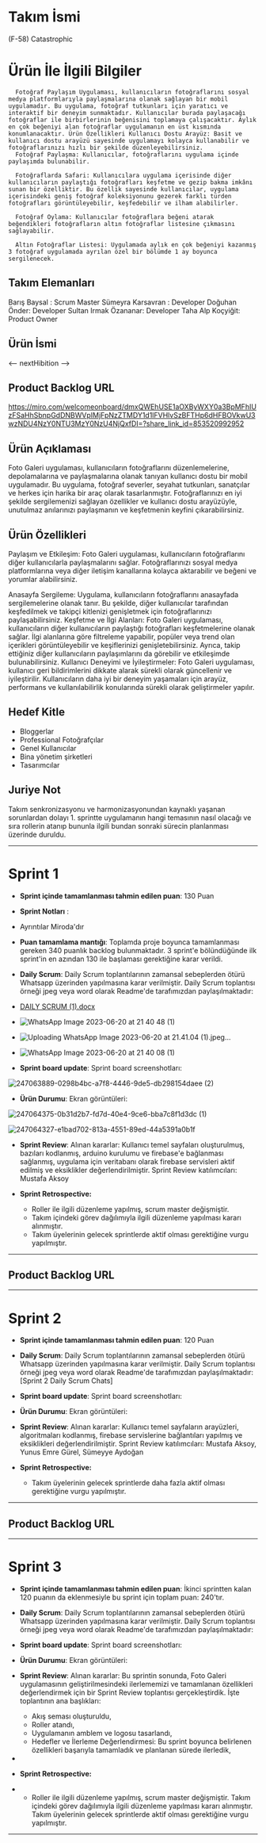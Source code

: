 # **Takım İsmi**

(F-58) Catastrophic

# Ürün İle İlgili Bilgiler

      Fotoğraf Paylaşım Uygulaması, kullanıcıların fotoğraflarını sosyal medya platformlarıyla paylaşmalarına olanak sağlayan bir mobil uygulamadır. Bu uygulama, fotoğraf tutkunları için yaratıcı ve interaktif bir deneyim sunmaktadır. Kullanıcılar burada paylaşacağı fotoğraflar ile birbirlerinin beğenisini toplamaya çalışacaktır. Aylık en çok beğeniyi alan fotoğraflar uygulamanın en üst kısmında konumlanacaktır. Ürün Özellikleri Kullanıcı Dostu Arayüz: Basit ve kullanıcı dostu arayüzü sayesinde uygulamayı kolayca kullanabilir ve fotoğraflarınızı hızlı bir şekilde düzenleyebilirsiniz. 
      Fotoğraf Paylaşma: Kullanıcılar, fotoğraflarını uygulama içinde paylaşımda bulunabilir. 
      
      Fotoğraflarda Safari: Kullanıcılara uygulama içerisinde diğer kullanıcıların paylaştığı fotoğrafları keşfetme ve gezip bakma imkânı sunan bir özelliktir. Bu özellik sayesinde kullanıcılar, uygulama içerisindeki geniş fotoğraf koleksiyonunu gezerek farklı türden fotoğrafları görüntüleyebilir, keşfedebilir ve ilham alabilirler.
      
      Fotoğraf Oylama: Kullanıcılar fotoğraflara beğeni atarak beğendikleri fotoğrafların altın fotoğraflar listesine çıkmasını sağlayabilir.
      
      Altın Fotoğraflar Listesi: Uygulamada aylık en çok beğeniyi kazanmış 3 fotoğraf uygulamada ayrılan özel bir bölümde 1 ay boyunca sergilenecek.



## Takım Elemanları
  Barış Baysal : Scrum Master
  Sümeyra Karsavran : Developer
  Doğuhan Önder: Developer
  Sultan Irmak Özananar: Developer
  Taha Alp Koçyiğit: Product Owner

## Ürün İsmi
 <-- nextHibition -->

## Product Backlog URL

https://miro.com/welcomeonboard/dmxQWEhUSE1aOXByWXY0a3BpMFhIUzFSaHhSbnpGdDNBWVpIMjFpNzZTMDY1d1lFVHlvSzBFTHp6dHFBOVkwU3wzNDU4NzY0NTU3MzY0NzU4NjQxfDI=?share_link_id=853520992952

## Ürün Açıklaması
  
  Foto Galeri uygulaması, kullanıcıların fotoğraflarını düzenlemelerine, depolamalarına ve paylaşmalarına olanak tanıyan kullanıcı dostu bir mobil uygulamadır. Bu uygulama, fotoğraf severler, seyahat tutkunları, sanatçılar ve herkes için harika bir araç olarak tasarlanmıştır. Fotoğraflarınızı en iyi şekilde sergilemenizi sağlayan özellikler ve kullanıcı dostu arayüzüyle, unutulmaz anılarınızı paylaşmanın ve keşfetmenin keyfini çıkarabilirsiniz.


## Ürün Özellikleri

  Paylaşım ve Etkileşim: Foto Galeri uygulaması, kullanıcıların fotoğraflarını diğer kullanıcılarla paylaşmalarını sağlar. Fotoğraflarınızı sosyal medya platformlarına veya diğer iletişim kanallarına kolayca aktarabilir ve beğeni ve yorumlar alabilirsiniz.
  
  Anasayfa Sergileme: Uygulama, kullanıcıların fotoğraflarını anasayfada sergilemelerine olanak tanır. Bu şekilde, diğer kullanıcılar tarafından keşfedilmek ve takipçi kitlenizi genişletmek için fotoğraflarınızı paylaşabilirsiniz.
  Keşfetme ve İlgi Alanları: Foto Galeri uygulaması, kullanıcıların diğer kullanıcıların paylaştığı fotoğrafları keşfetmelerine olanak sağlar. İlgi alanlarına göre filtreleme yapabilir, popüler veya trend olan içerikleri görüntüleyebilir ve keşiflerinizi genişletebilirsiniz. Ayrıca, takip ettiğiniz diğer kullanıcıların paylaşımlarını da görebilir ve etkileşimde bulunabilirsiniz.
  Kullanıcı Deneyimi ve İyileştirmeler: Foto Galeri uygulaması, kullanıcı geri bildirimlerini dikkate alarak sürekli olarak güncellenir ve iyileştirilir. Kullanıcıların daha iyi bir deneyim yaşamaları için arayüz, performans ve kullanılabilirlik konularında sürekli olarak geliştirmeler yapılır.

## Hedef Kitle

- Bloggerlar
- Professional Fotoğrafçılar
- Genel Kullanıcılar
- Bina yönetim şirketleri 
- Tasarımcılar


## Juriye Not

Takım senkronizasyonu ve harmonizasyonundan kaynaklı yaşanan sorunlardan dolayı 1. sprintte uygulamanın hangi temasının nasıl olacağı ve sıra rollerin atanıp bununla ilgili bundan sonraki sürecin planlanması üzerinde duruldu.


---

# Sprint 1

- **Sprint içinde tamamlanması tahmin edilen puan**: 130 Puan

- **Sprint Notları** :
- Ayrıntılar Miroda'dır


- **Puan tamamlama mantığı**: Toplamda proje boyunca tamamlanması gereken 340 puanlık backlog bulunmaktadır. 3 sprint'e bölündüğünde ilk sprint'in en azından 130 ile başlaması gerektiğine karar verildi.


- **Daily Scrum**: Daily Scrum toplantılarının zamansal sebeplerden ötürü Whatsapp üzerinden yapılmasına karar verilmiştir. Daily Scrum toplantısı örneği jpeg veya word olarak Readme'de tarafımızdan paylaşılmaktadır:
- [DAILY SCRUM (1).docx](https://github.com/captainofDogu/Bootcamp2022Example/files/11805186/DAILY.SCRUM.1.docx)

- ![WhatsApp Image 2023-06-20 at 21 40 48 (1)](https://github.com/captainofDogu/Bootcamp2022Example/assets/109286255/b15f820a-c80f-46bc-9e94-fa5e0bbc7a74)

- ![Uploading WhatsApp Image 2023-06-20 at 21.41.04 (1).jpeg…]()

- ![WhatsApp Image 2023-06-20 at 21 40 08 (1)](https://github.com/captainofDogu/Bootcamp2022Example/assets/109286255/c46b3349-0cec-4680-b254-39d5cfb9b7d3)

- **Sprint board update**: Sprint board screenshotları: 

![247063889-0298b4bc-a7f8-4446-9de5-db298154daee (2)](https://github.com/captainofDogu/Bootcamp2022Example/assets/109286255/654501d0-dc02-4246-93ea-3b592c2a877e)

- **Ürün Durumu**: Ekran görüntüleri:
  
![247064375-0b31d2b7-fd7d-40e4-9ce6-bba7c8f1d3dc (1)](https://github.com/captainofDogu/Bootcamp2022Example/assets/109286255/7091ea96-2645-46f9-a360-442106645d54)

![247064327-e1bad702-813a-4551-89ed-44a5391a0b1f](https://github.com/captainofDogu/Bootcamp2022Example/assets/109286255/c6b5e4df-bb97-44a2-aaaa-eeea7a07e40b)


- **Sprint Review**: 
Alınan kararlar: Kullanıcı temel sayfaları oluşturulmuş, bazıları kodlanmış, arduino kurulumu ve firebase'e bağlanması sağlanmış, uygulama için veritabanı olarak firebase servisleri aktif edilmiş ve eksiklikler değerlendirilmiştir. Sprint Review katılımcıları: Mustafa Aksoy

- **Sprint Retrospective:**
  - Roller ile ilgili düzenleme yapılmış, scrum master değişmiştir.
  - Takım içindeki görev dağılımıyla ilgili düzenleme yapılması kararı alınmıştır.
  - Takım üyelerinin gelecek sprintlerde aktif olması gerektiğine vurgu yapılmıştır.
 


---

## Product Backlog URL


---

# Sprint 2

- **Sprint içinde tamamlanması tahmin edilen puan**: 120 Puan

- **Daily Scrum**: Daily Scrum toplantılarının zamansal sebeplerden ötürü Whatsapp üzerinden yapılmasına karar verilmiştir. Daily Scrum toplantısı örneği jpeg veya word olarak Readme'de tarafımızdan paylaşılmaktadır: [Sprint 2 Daily Scrum Chats]

- **Sprint board update**: Sprint board screenshotları: 






- **Ürün Durumu**: Ekran görüntüleri:


- **Sprint Review**: 
Alınan kararlar: Kullanıcı temel sayfaların arayüzleri, algoritmaları kodlanmış, firebase servislerine bağlantıları yapılmış ve eksiklikleri değerlendirilmiştir. 
Sprint Review katılımcıları: Mustafa Aksoy, Yunus Emre Gürel, Sümeyye Aydoğan 

- **Sprint Retrospective:**

  - Takım üyelerinin gelecek sprintlerde daha fazla aktif olması gerektiğine vurgu yapılmıştır.


---

## Product Backlog URL



---

# Sprint 3

- **Sprint içinde tamamlanması tahmin edilen puan**: İkinci sprintten kalan 120 puanın da eklenmesiyle bu sprint için toplam puan: 240'tır.


- **Daily Scrum**: Daily Scrum toplantılarının zamansal sebeplerden ötürü Whatsapp üzerinden yapılmasına karar verilmiştir. Daily Scrum toplantısı örneği jpeg veya word olarak Readme'de tarafımızdan paylaşılmaktadır:




- **Sprint board update**: Sprint board screenshotları: 




- **Ürün Durumu**: Ekran görüntüleri:



- **Sprint Review**: 
Alınan kararlar: Bu sprintin sonunda, Foto Galeri uygulamasının geliştirilmesindeki ilerlememizi ve tamamlanan özellikleri değerlendirmek için bir Sprint Review toplantısı gerçekleştirdik. İşte toplantının ana başlıkları:
  - Akış seması oluşturuldu,
  - Roller atandı,
  - Uygulamanın amblem ve logosu tasarlandı,
  - Hedefler ve İlerleme Değerlendirmesi:
Bu sprint boyunca belirlenen özellikleri başarıyla tamamladık ve planlanan sürede ilerledik,
-

- **Sprint Retrospective:**
- 
  - Roller ile ilgili düzenleme yapılmış, scrum master değişmiştir.
Takım içindeki görev dağılımıyla ilgili düzenleme yapılması kararı alınmıştır.
Takım üyelerinin gelecek sprintlerde aktif olması gerektiğine vurgu yapılmıştır.


---
